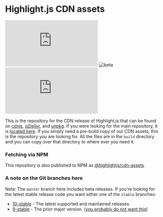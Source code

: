 # Highlight.js CDN assets

![npm](https://badgen.net/npm/v/highlight.js)
![beta](https://badgen.net/npm/v/highlight.js/beta)
[![license](https://badgen.net/github/license/highlightjs/highlight.js?color=cyan)](https://github.com/highlightjs/highlight.js/blob/master/LICENSE)

This is the repository for the CDN release of Highlight.js that can be found on
[cdnjs][1], [jsDelivr][2], and [unpkg][3]. If you were looking for the main
repository, it is [located here][4]. If you simply need a pre-build copy of
our CDN assets, this is the repository you are looking for. All the files are in the `build` directory and you can copy over that directory to where
ever you need it.

### Fetching via NPM

This repository is also published to NPM as [@highlightjs/cdn-assets](https://www.npmjs.com/package/@highlightjs/cdn-assets).

### A note on the Git branches here

Note: The `master` branch here includes beta releases.  If you're looking for
the latest stable release code you want either one of the `stable` branches:

- [10-stable][10-stable] - The latest supported and maintained releases.
- [9-stable][9-stable] - The prior major version.  ([you probably do not want this](https://github.com/highlightjs/highlight.js/blob/master/SECURITY.md))

[1]: https://cdnjs.com/libraries/highlight.js
[2]: http://www.jsdelivr.com/#!highlight.js
[3]: https://unpkg.com/browse/@highlightjs/cdn-assets/
[4]: https://github.com/isagalaev/highlight.js
[10-stable]: https://github.com/highlightjs/cdn-release/tree/10-stable
[9-stable]: https://github.com/highlightjs/cdn-release/tree/9-stable